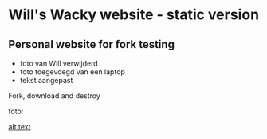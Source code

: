 # Will's Wacky website - static version
## Personal website for fork testing

- foto van Will verwijderd
- foto toegevoegd van een laptop
- tekst aangepast 

Fork, download and destroy


foto: 

[alt text](https://raw.githubusercontent.com/username/projectname/branch/path/to/hoi.jpg)
